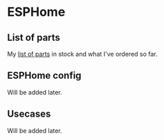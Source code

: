 # ESPHome

## List of parts

My [list of parts](PARTS.md) in stock and what I've ordered so far.

## ESPHome config

Will be added later.

## Usecases

Will be added later.
